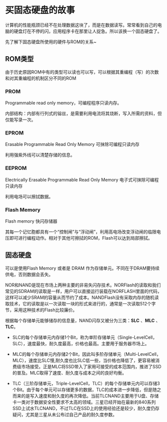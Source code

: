 # 买固态硬盘的故事

计算机的性能瓶颈已经不在处理数据这块了，而是在数据读写。常常看到自己的电脑的硬盘灯在不停的闪，应用程序卡在那里让人捉急。所以该换一个固态硬盘了。

先了解下固态硬盘所使用的硬件与ROM的关系~

## ROM类型

由于历史原因ROM中有的类型可以读也可以写，可以根据其重编程（写）的次数和对其重编程的机制区分不同的ROM

### PROM

Programmable read only memory，可编程程序只读内存。

内部结构：内部有行列式的镕丝，是需要利用电流将其烧断，写入所需的资料，但仅能写录一次。

### EPROM

Erasable Programmable Read Only Memory 可抹除可编程只读内存

利用强紫外线可以清楚存储的信息。

### EEPROM

Electrically Erasable Programmable Read Only Memory 电子式可抹除可编程只读内存

利用电场可以擦拭数据。

### Flash Memory

Flash memory 快闪存储器

其每一个记忆胞都具有一个“控制闸”与“浮动闸”，利用高电场改变浮动闸的临限电压即可进行编程动作。相对于其他可擦拭的ROM，Flash可以达到局部擦拭。

## 固态硬盘

可以是使用Flash Memory 或者是 DRAM 作为存储单元。不同在于DRAM要持续供电，否则数据会丢失。

NOR和NAND是现在市场上两种主要的非易失闪存技术。NORFlash的读取和我们常见的SDRAM的读取是一样，用户可以直接运行装载在NORFLASH里面的代码，这样可以减少SRAM的容量从而节约了成本。NANDFlash没有采取内存的随机读取技术，它的读取是以一次读取一块的形式来进行的，通常是一次读取512个字节，采用这种技术的Flash比较廉价。

根据每个存储单元能够储存的信息量，NAND闪存又被分为三类：**SLC** 、**MLC** 、**TLC**。

* SLC的每个存储单元内存储1个Bit，称为单阶存储单元（Single-LevelCell，SLC），速度最快，耐久度最高，价格也最高。主要用于服务器市场上。

* MLC的每个存储单元内存储2个Bit，因此叫多阶存储单元（Multi-LevelCell，MLC），速度比SLC慢,耐久度也比SLC低一些，当价格也降低了，更容易被消费级市场接受。正是MLC将SSD带入了家用可接受的成本范围内，推进了SSD的普及。MLC取得了速度、耐久度与成本之间的良好均衡。

* TLC（三阶存储单元，Triple-LevelCell，TLC）的每个存储单元内可以存储3个Bit。由于每个单元可以存储更多的数据，TLC的成本进一步降低，但是随之而来的是写入速度和耐久度的再次降低。当前TLCNAND主要用于U盘、存储卡一类对于数据安全性要求不太高的领域。三星已经开始在最新的840系列SSD上试水TLCNAND，不过TLC在SSD上的使用经验还是较少，耐久度仍存疑问，尤其是三星从未公布过自己产品的耐久度参数。